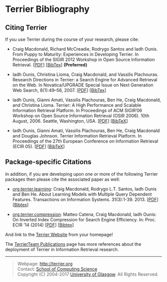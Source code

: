 
Terrier Bibliography
====================

Citing Terrier
--------------

If you use Terrier during the course of your research, please cite:

-   Craig Macdonald, Richard McCreadie, Rodrygo Santos and Iadh Ounis. From Puppy to Maturity: Experiences in Developing Terrier. In Proceedings of the SIGIR 2012 Workshop in Open Source Information Retrieval. <span>\[</span>[PDF](http://terrierteam.dcs.gla.ac.uk/publications/macdonald12terrier.pdf)<span>\]</span> <span>\[</span>[BibTex](http://terrierteam.dcs.gla.ac.uk/publications/macdonald2012puppy.bib)<span>\]</span> **(Preferred)**

-   Iadh Ounis, Christina Lioma, Craig Macdonald, and Vassilis Plachouras. Research Directions in Terrier: a Search Engine for Advanced Retrieval on the Web. In Novatica/UPGRADE Special Issue on Next Generation Web Search, 8(1):49–56, 2007. <span>\[</span>[PDF](http://terrierteam.dcs.gla.ac.uk/publications/up8-1Ounis.pdf)<span>\]</span> <span>\[</span>[BibTex](http://terrier.org/publications/8380.bib)<span>\]</span>

-   Iadh Ounis, Gianni Amati, Vassilis Plachouras, Ben He, Craig Macdonald, and Christina Lioma. Terrier: A High Performance and Scalable Information Retrieval Platform. In Proceedings of ACM SIGIR’06 Workshop on Open Source Information Retrieval (OSIR 2006). 10th August, 2006. Seattle, Washington, USA. <span>\[</span>[PDF](http://terrier.org/publications/ounis06terrier-osir.pdf)<span>\]</span> <span>\[</span>[BibTeX](http://terrier.org/publications/ounis06terrier-osir.bib)<span>\]</span>

-   Iadh Ounis, Gianni Amati, Vassilis Plachouras, Ben He, Craig Macdonald and Douglas Johnson. Terrier Information Retrieval Platform. In Proceedings of the 27th European Conference on Information Retrieval (ECIR 05). <span>\[</span>[PDF](http://terrier.org/publications/ounis05terrier.pdf)<span>\]</span> <span>\[</span>[BibTeX](http://terrier.org/publications/ounis05terrier.bib)<span>\]</span>

Package-specific Citations
--------------------------

In addition, if you are developing upon one or more of the following Terrier packages then please cite the associated paper as well:

-   [org.terrier.learning](javadoc/org/terrier/learning/package-summary.html): Craig Macdonald, Rodrygo L.T. Santos, Iadh Ounis and Ben He. About Learning Models with Multiple Query Dependent Features. Transactions on Information Systems. 31(3):1-39. 2013. <span>\[</span>[PDF](http://www.dcs.gla.ac.uk/~craigm/publications/macdonald13multquerydf.pdf)<span>\]</span> <span>\[</span>[Bibtex](http://dl.acm.org/citation.cfm?id=2493176)<span>\]</span>

-   [org.terrier.compression](javadoc/org/terrier/compression/package-summary.html): Matteo Catena, Craig Macdonald, Iadh Ounis: On Inverted Index Compression for Search Engine Efficiency. In: Proc. ECIR ’14 (2014) <span>\[</span>[PDF](http://www.dcs.gla.ac.uk/~craigm/publications/catena14compression.pdf)<span>\]</span> <span>\[</span>[Bibtex](http://link.springer.com/chapter/10.1007%2F978-3-319-06028-6_30#)<span>\]</span>

And link to the [Terrier Website](http://terrier.org/) from your homepage!

The [TerrierTeam Publications](http://terrierteam.dcs.gla.ac.uk/publications.html) page has more references about the deployment of Terrier in Information Retrieval research.


----------------------------------
> Webpage: <http://terrier.org>  
> Contact: [School of Computing Science](http://www.dcs.gla.ac.uk/)  
> Copyright (C) 2004-2017 [University of Glasgow](http://www.gla.ac.uk/). All Rights Reserved.
